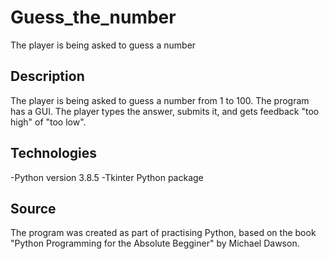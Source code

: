 # Guess_the_number
The player is being asked to guess a number

## Description
The player is being asked to guess a number from 1  to 100. The program has a GUI. The player types the answer, 
submits it, and gets feedback "too high" of "too low".

## Technologies

-Python version 3.8.5
-Tkinter Python package

## Source

The program was created as part of practising Python, 
based on the book "Python Programming for the Absolute Begginer" by Michael Dawson.
